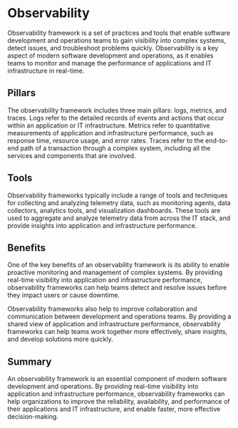 # Observability

Observability framework is a set of practices and tools that enable software development and operations teams to gain visibility into complex systems, detect issues, and troubleshoot problems quickly. Observability is a key aspect of modern software development and operations, as it enables teams to monitor and manage the performance of applications and IT infrastructure in real-time.

## Pillars

The observability framework includes three main pillars: logs, metrics, and traces. Logs refer to the detailed records of events and actions that occur within an application or IT infrastructure. Metrics refer to quantitative measurements of application and infrastructure performance, such as response time, resource usage, and error rates. Traces refer to the end-to-end path of a transaction through a complex system, including all the services and components that are involved.

## Tools

Observability frameworks typically include a range of tools and techniques for collecting and analyzing telemetry data, such as monitoring agents, data collectors, analytics tools, and visualization dashboards. These tools are used to aggregate and analyze telemetry data from across the IT stack, and provide insights into application and infrastructure performance.

## Benefits

One of the key benefits of an observability framework is its ability to enable proactive monitoring and management of complex systems. By providing real-time visibility into application and infrastructure performance, observability frameworks can help teams detect and resolve issues before they impact users or cause downtime.

Observability frameworks also help to improve collaboration and communication between development and operations teams. By providing a shared view of application and infrastructure performance, observability frameworks can help teams work together more effectively, share insights, and develop solutions more quickly.

## Summary 
An observability framework is an essential component of modern software development and operations. By providing real-time visibility into application and infrastructure performance, observability frameworks can help organizations to improve the reliability, availability, and performance of their applications and IT infrastructure, and enable faster, more effective decision-making.